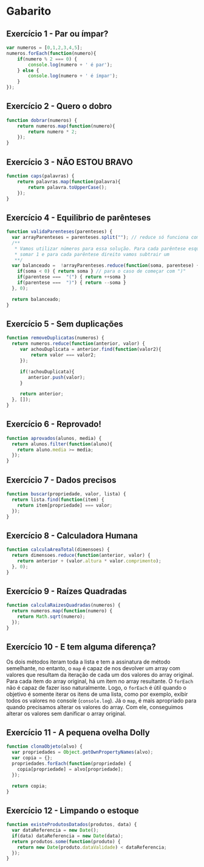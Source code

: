 # Gabarito

## Exercício 1 - Par ou ímpar?
``` javascript
var numeros = [0,1,2,3,4,5];
numeros.forEach(function(numero){
    if(numero % 2 === 0) {
        console.log(numero + ' é par');
    } else {
        console.log(numero + ' é ímpar');
    }
});
```

## Exercício 2 - Quero o dobro
``` javascript
function dobrar(numeros) {
    return numeros.map(function(numero){
        return numero * 2;
    });
}
```

## Exercício 3 - NÃO ESTOU BRAVO
``` javascript
function caps(palavras) {
    return palavras.map(function(palavra){
        return palavra.toUpperCase();
    });
}
```

## Exercício 4 - Equilibrio de parênteses
``` javascript
function validaParenteses(parenteses) {
  var arrayParenteses = parenteses.split(""); // reduce só funciona com arrays
  /**
   * Vamos utilizar números para essa solução. Para cada parêntese esquerdo, vamos
   * somar 1 e para cada parêntese direito vamos subtrair um
   **/
  var balanceado =  !arrayParenteses.reduce(function(soma, parentese) {
    if(soma < 0) { return soma } // para o caso de começar com ")"
    if(parentese ===  "(") { return ++soma }
    if(parentese ===  ")") { return --soma }
  }, 0);

  return balanceado;
}
```
## Exercício 5 - Sem duplicações
``` javascript
function removeDuplicatas(numeros) {
  return numeros.reduce(function(anterior, valor) {
     var achouDuplicata = anterior.find(function(valor2){
         return valor === valor2;
     });

     if(!achouDuplicata){
        anterior.push(valor);
     }

     return anterior;
  }, []);
}
```

## Exercício 6 - Reprovado!
``` javascript
function aprovados(alunos, media) {
  return alunos.filter(function(aluno){
    return aluno.media >= media;
  });
}
```

## Exercício 7 - Dados precisos
``` javascript
function buscar(propriedade, valor, lista) {
  return lista.find(function(item) {
    return item[propriedade] === valor;
  });
}
```

## Exercício 8 - Calculadora Humana
``` javascript
function calculaAreaTotal(dimensoes) {
  return dimensoes.reduce(function(anterior, valor) {
    return anterior + (valor.altura * valor.comprimento);    
  }, 0);
}
```

## Exercício 9 - Raízes Quadradas
``` javascript
function calculaRaizesQuadradas(numeros) {
  return numeros.map(function(numero) {
    return Math.sqrt(numero);
  });
}
```

## Exercício 10 - E tem alguma diferença?
Os dois métodos iteram toda a lista e tem a assinatura de método semelhante, no entanto, o `map` é capaz de nos devolver um array com valores que resultam da iteração de cada um dos valores do array original. Para cada item do array original, há um item no array resultante. O `forEach` não é capaz de fazer isso naturalmente. Logo, o `forEach` é útil quando o objetivo é somente iterar os itens de uma lista, como por exemplo, exibir todos os valores no console (`console.log`). Já o `map`, é mais apropriado para quando precisamos alterar os valores do array. Com ele, conseguimos alterar os valores sem danificar o array original.


## Exercício 11 - A pequena ovelha Dolly
``` javascript
function clonaObjeto(alvo) {
  var propriedades = Object.getOwnPropertyNames(alvo);
  var copia = {};
  propriedades.forEach(function(propriedade) {
    copia[propriedade] = alvo[propriedade];
  });

  return copia;
}
```

## Exercício 12 - Limpando o estoque
``` javascript
function existeProdutosDatados(produtos, data) {
  var dataReferencia = new Date();
  if(data) dataReferencia = new Date(data);
  return produtos.some(function(produto) {
    return new Date(produto.dataValidade) < dataReferencia;
  });
}
```

